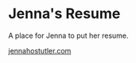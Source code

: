 # Jenna's Resume

A place for Jenna to put her resume. 

[jennahostutler.com](https://jennahostutler.com)
